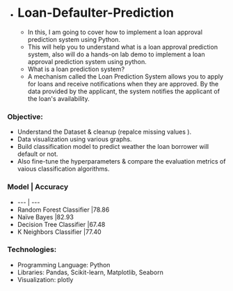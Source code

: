 + # Loan-Defaulter-Prediction
   - In this, I am  going to cover how to implement a loan approval prediction system using Python. 
   - This  will help you to understand what is a loan approval prediction system, also will do a hands-on lab demo to implement a loan approval prediction system using python.
   - What is a loan prediction system? 
   - A mechanism called the Loan Prediction System allows you to apply for loans and receive notifications when they are approved. By the data provided by the applicant, the system notifies the applicant of the loan's availability.

### Objective:
- Understand the Dataset & cleanup (repalce missing values ).
- Data visualization using various graphs.
- Build classification model to predict weather the loan borrower will default or not.
- Also fine-tune the hyperparameters & compare the evaluation metrics of vaious classification algorithms.

### Model |	Accuracy
+ ---    | ---
+ Random Forest Classifier	   |78.86
+ Naïve Bayes	                 |82.93
+ Decision Tree Classifier	   |67.48
+ K Neighbors Classifier	     |77.40
### Technologies:
+ 	Programming Language: Python
+   Libraries: Pandas, Scikit-learn, Matplotlib, Seaborn
+ 	Visualization: plotly
